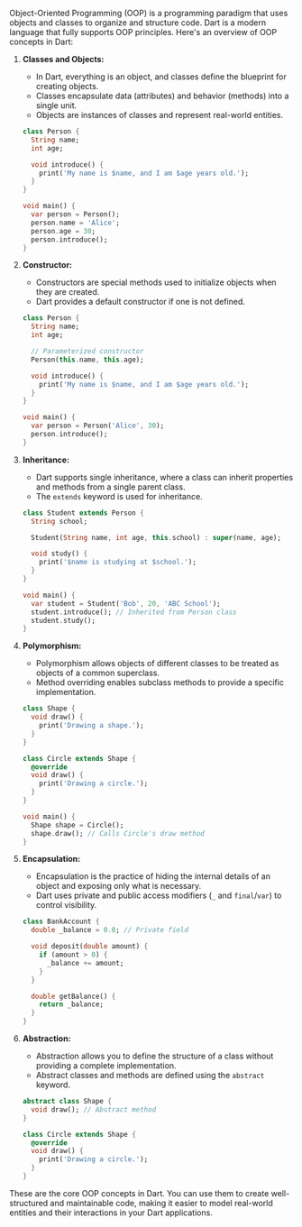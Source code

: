 Object-Oriented Programming (OOP) is a programming paradigm that uses objects and classes to organize and structure code. Dart is a modern language that fully supports OOP principles. Here's an overview of OOP concepts in Dart:

1. **Classes and Objects:**
   - In Dart, everything is an object, and classes define the blueprint for creating objects.
   - Classes encapsulate data (attributes) and behavior (methods) into a single unit.
   - Objects are instances of classes and represent real-world entities.

   ```dart
   class Person {
     String name;
     int age;

     void introduce() {
       print('My name is $name, and I am $age years old.');
     }
   }

   void main() {
     var person = Person();
     person.name = 'Alice';
     person.age = 30;
     person.introduce();
   }
   ```

2. **Constructor:**
   - Constructors are special methods used to initialize objects when they are created.
   - Dart provides a default constructor if one is not defined.

   ```dart
   class Person {
     String name;
     int age;

     // Parameterized constructor
     Person(this.name, this.age);

     void introduce() {
       print('My name is $name, and I am $age years old.');
     }
   }

   void main() {
     var person = Person('Alice', 30);
     person.introduce();
   }
   ```

3. **Inheritance:**
   - Dart supports single inheritance, where a class can inherit properties and methods from a single parent class.
   - The `extends` keyword is used for inheritance.

   ```dart
   class Student extends Person {
     String school;

     Student(String name, int age, this.school) : super(name, age);

     void study() {
       print('$name is studying at $school.');
     }
   }

   void main() {
     var student = Student('Bob', 20, 'ABC School');
     student.introduce(); // Inherited from Person class
     student.study();
   }
   ```

4. **Polymorphism:**
   - Polymorphism allows objects of different classes to be treated as objects of a common superclass.
   - Method overriding enables subclass methods to provide a specific implementation.

   ```dart
   class Shape {
     void draw() {
       print('Drawing a shape.');
     }
   }

   class Circle extends Shape {
     @override
     void draw() {
       print('Drawing a circle.');
     }
   }

   void main() {
     Shape shape = Circle();
     shape.draw(); // Calls Circle's draw method
   }
   ```

5. **Encapsulation:**
   - Encapsulation is the practice of hiding the internal details of an object and exposing only what is necessary.
   - Dart uses private and public access modifiers (`_` and `final`/`var`) to control visibility.

   ```dart
   class BankAccount {
     double _balance = 0.0; // Private field

     void deposit(double amount) {
       if (amount > 0) {
         _balance += amount;
       }
     }

     double getBalance() {
       return _balance;
     }
   }
   ```

6. **Abstraction:**
   - Abstraction allows you to define the structure of a class without providing a complete implementation.
   - Abstract classes and methods are defined using the `abstract` keyword.

   ```dart
   abstract class Shape {
     void draw(); // Abstract method
   }

   class Circle extends Shape {
     @override
     void draw() {
       print('Drawing a circle.');
     }
   }
   ```

These are the core OOP concepts in Dart. You can use them to create well-structured and maintainable code, making it easier to model real-world entities and their interactions in your Dart applications.